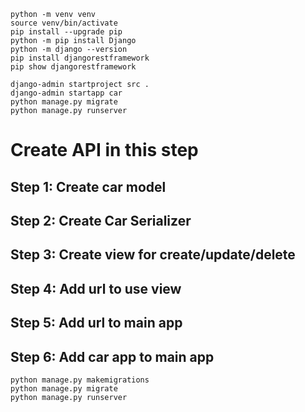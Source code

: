 ```
python -m venv venv
source venv/bin/activate
pip install --upgrade pip
python -m pip install Django
python -m django --version
pip install djangorestframework
pip show djangorestframework

django-admin startproject src .
django-admin startapp car
python manage.py migrate
python manage.py runserver
```
# Create API in this step
## Step 1: Create car model
## Step 2: Create Car Serializer
## Step 3: Create view for create/update/delete
## Step 4: Add url to use view
## Step 5: Add url to main app
## Step 6: Add car app to main app
```
python manage.py makemigrations
python manage.py migrate
python manage.py runserver
```

